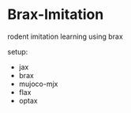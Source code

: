 # Brax-Imitation
rodent imitation learning using brax

setup:
- jax
- brax
- mujoco-mjx
- flax
- optax
  
